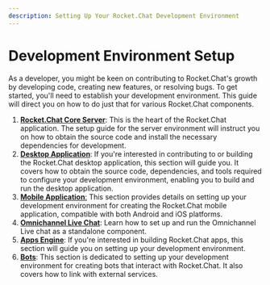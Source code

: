 ```yaml
---
description: Setting Up Your Rocket.Chat Development Environment
---
```


# Development Environment Setup

As a developer, you might be keen on contributing to Rocket.Chat's growth by developing code, creating new features, or resolving bugs. To get started, you'll need to establish your development environment. This guide will direct you on how to do just that for various Rocket.Chat components.

1. [**Rocket.Chat Core Server**](../open-source-projects/server/server-environment-setup/): This is the heart of the Rocket.Chat application. The setup guide for the server environment will instruct you on how to obtain the source code and install the necessary dependencies for development.
2. [**Desktop Application**](../open-source-projects/desktop-app/): If you're interested in contributing to or building the Rocket.Chat desktop application, this section will guide you. It covers how to obtain the source code, dependencies, and tools required to configure your development environment, enabling you to build and run the desktop application.
3. [**Mobile Application**:](../open-source-projects/mobile-app/) This section provides details on setting up your development environment for creating the Rocket.Chat mobile application, compatible with both Android and iOS platforms.
4. [**Omnichannel Live Chat**](../omnichannel/omnichannel-environment-setup.md): Learn how to set up and run the Omnichannel Live chat as a standalone component.
5. [**Apps Engine**](../apps-engine/getting-started/): If you're interested in building Rocket.Chat apps, this section will guide you on setting up your development environment.
6. [**Bots**](../bots/bots-development-environment-setup.md): This section is dedicated to setting up your development environment for creating bots that interact with Rocket.Chat. It also covers how to link with external services.

